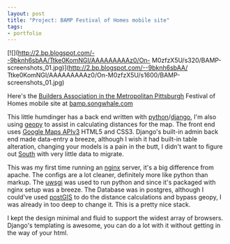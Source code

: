 ```yaml
--- 
layout: post 
title: "Project: BAMP Festival of Homes mobile site" 
tags:
- portfolio
--- 
```


[![](http://2.bp.blogspot.com/--9bknh6sbAA/Ttke0KomNGI/AAAAAAAAAz0/On-
M0zfzX5U/s320/BAMP-screenshots_01.jpg)](http://2.bp.blogspot.com/--9bknh6sbAA/
Ttke0KomNGI/AAAAAAAAAz0/On-M0zfzX5U/s1600/BAMP-screenshots_01.jpg)

Here's the [Builders Association in the Metropolitan
Pittsburgh](http://www.pghhomebuilders.com/) Festival of Homes mobile site at
[bamp.songwhale.com](http://bamp.songwhale.com)

This little humdinger has a back end written with
[python](http://python.org/)/[django](https://www.djangoproject.com/), I'm
also using [geopy](http://code.google.com/p/geopy/) to assist in calculating
distances for the map. The front end uses [Google Maps
APIv3](http://code.google.com/apis/maps/documentation/javascript/) HTML5 and
CSS3. Django's built-in admin back end made data-entry a breeze, although I
wish it had built-in table alteration, changing your models is a pain in the
butt, I didn't want to figure out [South](http://south.aeracode.org/) with
very little data to migrate.

This was my first time running an [nginx](http://nginx.org/) server, it's a
big difference from apache. The configs are a lot cleaner, definitely more
like python than markup. The [uwsgi](http://projects.unbit.it/uwsgi/) was used
to run python and since it's packaged with nginx setup was a breeze. The
Database was in postgres, although I could've used
[postGIS](http://postgis.refractions.net/) to do the distance calculations and
bypass geopy, I was already in too deep to change it. This is a pretty nice
stack.

I kept the design minimal and fluid to support the widest array of browsers.
Django's templating is awesome, you can do a lot with it without getting in
the way of your html.
